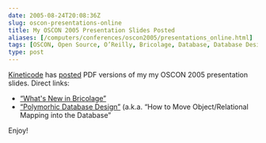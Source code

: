 ```yaml
--- 
date: 2005-08-24T20:08:36Z
slug: oscon-presentations-online
title: My OSCON 2005 Presentation Slides Posted
aliases: [/computers/conferences/oscon2005/presentations_online.html]
tags: [OSCON, Open Source, O’Reilly, Bricolage, Database, Database Design, What’s New In Bricolage]
type: post
---
```


[Kineticode] has [posted] PDF versions of my my OSCON 2005 presentation slides.
Direct links:

-   [“What's New in Bricolage”]
-   [“Polymorhic Database Design”] (a.k.a. “How to Move Object/Relational
    Mapping into the Database”

Enjoy!

  [Kineticode]: http://www.kineticode.com/ "Kineticode"
  [posted]: http://www.kineticode.com/news/announcements/
    "Kineticode Announcements"
  [“What's New in Bricolage”]: http://www.kineticode.com/docs/whats_new_in_bricolage.pdf
  [“Polymorhic Database Design”]: http://www.kineticode.com/docs/polymorphic_database_design.pdf
